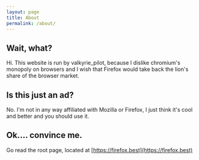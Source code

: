 ```yaml
---
layout: page
title: About
permalink: /about/
---
```


## Wait, what?
Hi. This website is run by valkyrie_pilot, because I dislike chromium's monopoly on browsers and I wish that Firefox would take back the lion's share of the browser market.

## Is this just an ad?
No. I'm not in any way affiliated with Mozilla or Firefox, I just think it's cool and better and you should use it.

## Ok.... convince me.
Go read the root page, located at [https://firefox.best](https://firefox.best)